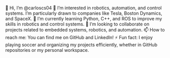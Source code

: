 👋 Hi, I’m @carloscs04
👀 I’m interested in robotics, automation, and control systems. I’m particularly drawn to companies like Tesla, Boston Dynamics, and SpaceX.
🌱 I’m currently learning Python, C++, and ROS to improve my skills in robotics and control systems.
💞️ I’m looking to collaborate on projects related to embedded systems, robotics, and automation.
📫 How to reach me: You can find me on GitHub and LinkedIn!
⚡ Fun fact: I enjoy playing soccer and organizing my projects efficiently, whether in GitHub repositories or my personal workspace.

<!---
carloscs04/carloscs04 is a ✨ special ✨ repository because its `README.md` (this file) appears on your GitHub profile.
You can click the Preview link to take a look at your changes.
--->
